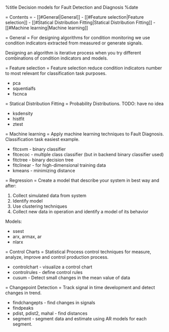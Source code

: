 %title Decision models for Fault Detection and Diagnosis
%date

= Contents =
    - [[#General|General]]
    - [[#Feature selection|Feature selection]]
    - [[#Statical Distribution Fitting|Statical Distribution Fitting]]
    - [[#Machine learning|Machine learning]]

= General = 
For designing algorithms for condition monitoring we use condition
indicators extracted from measured or generate signals.

Designing an algorithm is iterative process when you try different
combinations of condition indicators and models.

= Feature selection =
Feature selection reduce condition indicators number to most relevant for
classification task purposes.
- pca
- squentialfs
- fscnca

= Statical Distribution Fitting =
Probability Distributions. TODO: have no idea
- ksdensity
- histfit
- ztest

= Machine learning =
Apply machine learning techniques to Fault Diagnosis. Classification task
easiest example.

- fitcsvm - binary classifier
- fitcecoc - multiple class classifier (but in backend binary classifier
  used)
- fitctree - binary decision tree
- fitclinear - for high-dimensional training data
- kmeans - minimizing distance

= Regression =
Create a model that describe your system in best way and after:
1. Collect simulated data from system
2. Identify model
3. Use clustering techniques
4. Collect new data in operation and identify a model of its behavior

Models:
- ssest
- arx, armax, ar
- nlarx

= Control Charts =
Statistical Process control techniques for measure, analyze, improve and
control production process.
- controlchart - visualize a control chart
- controlrules - define control rules
- cusum - Detect small changes in the mean value of data

= Changepoint Detection =
Track signal in time development and detect changes in trend.
- findchangepts - find changes in signals
- findpeaks
- pdist, pdist2, mahal - find distances
- segment - segment data and estimate using AR models for each segment.
